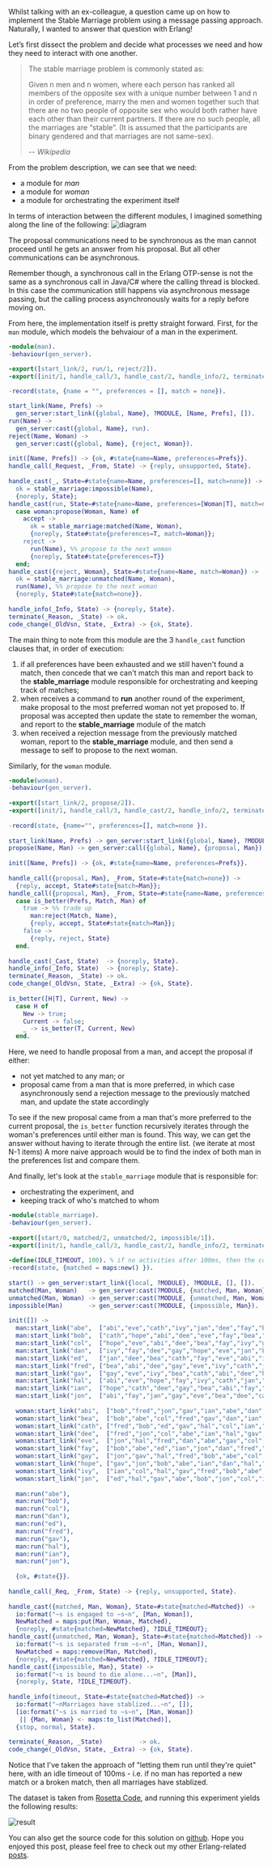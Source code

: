 Whilst talking with an ex-colleague, a question came up on how to implement the Stable Marriage problem using a message passing approach. Naturally, I wanted to answer that question with Erlang!

Let’s first dissect the problem and decide what processes we need and how they need to interact with one another.

> The stable marriage problem is commonly stated as:
> 
> Given n men and n women, where each person has ranked all members of the opposite sex with a unique number between 1 and n in order of preference, marry the men and women together such that there are no two people of opposite sex who would both rather have each other than their current partners. If there are no such people, all the marriages are “stable”. (It is assumed that the participants are binary gendered and that marriages are not same-sex).
>
> -- <cite>Wikipedia</cite>

From the problem description, we can see that we need:
* a module for *man*
* a module for *woman*
* a module for orchestrating the experiment itself

In terms of interaction between the different modules, I imagined something along the line of the following:
![diagram](http://theburningmonk.com/WordPress/wp-content/uploads/2015/03/image38.png)

The proposal communications need to be synchronous as the man cannot proceed until he gets an answer from his proposal. But all other communications can be asynchronous.

Remember though, a synchronous call in the Erlang OTP-sense is not the same as a synchronous call in Java/C# where the calling thread is blocked.
In this case the communication still happens via asynchronous message passing, but the calling process asynchronously waits for a reply before moving on.

From here, the implementation itself is pretty straight forward.
First, for the `man` module, which models the behvaiour of a man in the experiment.

```erlang
-module(man).
-behaviour(gen_server).

-export([start_link/2, run/1, reject/2]).
-export([init/1, handle_call/3, handle_cast/2, handle_info/2, terminate/2, code_change/3]).
 
-record(state, {name = "", preferences = [], match = none}).

start_link(Name, Prefs) -> 
  gen_server:start_link({global, Name}, ?MODULE, [Name, Prefs], []).
run(Name) -> 
  gen_server:cast({global, Name}, run).
reject(Name, Woman) -> 
  gen_server:cast({global, Name}, {reject, Woman}).
 
init([Name, Prefs]) -> {ok, #state{name=Name, preferences=Prefs}}.
handle_call(_Request, _From, State) -> {reply, unsupported, State}.
 
handle_cast(_, State=#state{name=Name, preferences=[], match=none}) ->
  ok = stable_marriage:impossible(Name),
  {noreply, State};
handle_cast(run, State=#state{name=Name, preferences=[Woman|T], match=none}) ->
  case woman:propose(Woman, Name) of
    accept -> 
      ok = stable_marriage:matched(Name, Woman),
      {noreply, State#state{preferences=T, match=Woman}};
    reject ->
      run(Name), %% propose to the next woman
      {noreply, State#state{preferences=T}}
  end;
handle_cast({reject, Woman}, State=#state{name=Name, match=Woman}) ->
  ok = stable_marriage:unmatched(Name, Woman),
  run(Name), %% propose to the next woman
  {noreply, State#state{match=none}}.
 
handle_info(_Info, State) -> {noreply, State}.
terminate(_Reason, _State) -> ok.
code_change(_OldVsn, State, _Extra) -> {ok, State}.
```

The main thing to note from this module are the 3 `handle_cast` function clauses that, in order of execution:
1. if all preferences have been exhausted and we still haven't found a match, then concede that we can't match this man and report back to the **stable_marriage** module responsible for orchestrating and keeping track of matches;
2. when receives a command to **run** another round of the experiment, make proposal to the most preferred woman not yet proposed to. If proposal was accepted then update the state to remember the woman, and report to the **stable_marriage** module of the match
3. when received a rejection message from the previously matched woman, report to the **stable_marriage** module, and then send a message to self to propose to the next woman.

Similarly, for the `woman` module.

```erlang
-module(woman).
-behaviour(gen_server).
 
-export([start_link/2, propose/2]).
-export([init/1, handle_call/3, handle_cast/2, handle_info/2, terminate/2, code_change/3]).
 
-record(state, {name="", preferences=[], match=none }).
 
start_link(Name, Prefs) -> gen_server:start_link({global, Name}, ?MODULE, [Name, Prefs], []).
propose(Name, Man) -> gen_server:call({global, Name}, {proposal, Man}).
 
init([Name, Prefs]) -> {ok, #state{name=Name, preferences=Prefs}}.
 
handle_call({proposal, Man}, _From, State=#state{match=none}) ->
  {reply, accept, State#state{match=Man}};
handle_call({proposal, Man}, _From, State=#state{name=Name, preferences=Prefs, match=Match}) ->
  case is_better(Prefs, Match, Man) of
    true -> %% trade up
      man:reject(Match, Name),
      {reply, accept, State#state{match=Man}};
    false ->
      {reply, reject, State}
  end.
 
handle_cast(_Cast, State)  -> {noreply, State}.
handle_info(_Info, State)  -> {noreply, State}.
terminate(_Reason, _State) -> ok.
code_change(_OldVsn, State, _Extra) -> {ok, State}.
 
is_better([H|T], Current, New) ->
  case H of
    New -> true;
    Current -> false;
    _ -> is_better(T, Current, New)
  end.
```

Here, we need to handle proposal from a man, and accept the proposal if either:
* not yet matched to any man; or
* proposal came from a man that is more preferred, in which case asynchronously send a rejection message to the previously matched man, and update the state accordingly

To see if the new proposal came from a man that's more preferred to the current proposal, the `is_better` function recursively iterates through the woman's preferences until either man is found.
This way, we can get the answer without having to iterate through the entire list. (we iterate at most N-1 items)
A more naive approach would be to find the index of both man in the preferences list and compare them.

And finally, let's look at the `stable_marriage` module that is responsible for:
* orchestrating the experiment, and
* keeping track of who's matched to whom

```erlang
-module(stable_marriage).
-behaviour(gen_server).
 
-export([start/0, matched/2, unmatched/2, impossible/1]).
-export([init/1, handle_call/3, handle_cast/2, handle_info/2, terminate/2, code_change/3]).
 
-define(IDLE_TIMEOUT, 100). % if no activities after 100ms, then the couples have stablized
-record(state, {matched = maps:new() }).
 
start() -> gen_server:start_link({local, ?MODULE}, ?MODULE, [], []).
matched(Man, Woman)   -> gen_server:cast(?MODULE, {matched, Man, Woman}).
unmatched(Man, Woman) -> gen_server:cast(?MODULE, {unmatched, Man, Woman}).
impossible(Man)       -> gen_server:cast(?MODULE, {impossible, Man}).
 
init([]) ->
  man:start_link("abe",  ["abi","eve","cath","ivy","jan","dee","fay","bea","hope","gay"]),
  man:start_link("bob",  ["cath","hope","abi","dee","eve","fay","bea","jan","ivy","gay"]),
  man:start_link("col",  ["hope","eve","abi","dee","bea","fay","ivy","gay","cath","jan"]),
  man:start_link("dan",  ["ivy","fay","dee","gay","hope","eve","jan","bea","cath","abi"]),
  man:start_link("ed",   ["jan","dee","bea","cath","fay","eve","abi","ivy","hope","gay"]),
  man:start_link("fred", ["bea","abi","dee","gay","eve","ivy","cath","jan","hope","fay"]),
  man:start_link("gav",  ["gay","eve","ivy","bea","cath","abi","dee","hope","jan","fay"]),
  man:start_link("hal",  ["abi","eve","hope","fay","ivy","cath","jan","bea","gay","dee"]),
  man:start_link("ian",  ["hope","cath","dee","gay","bea","abi","fay","ivy","jan","eve"]),
  man:start_link("jon",  ["abi","fay","jan","gay","eve","bea","dee","cath","ivy","hope"]),
 
  woman:start_link("abi",  ["bob","fred","jon","gav","ian","abe","dan","ed","col","hal"]),
  woman:start_link("bea",  ["bob","abe","col","fred","gav","dan","ian","ed","jon","hal"]),
  woman:start_link("cath", ["fred","bob","ed","gav","hal","col","ian","abe","dan","jon"]),
  woman:start_link("dee",  ["fred","jon","col","abe","ian","hal","gav","dan","bob","ed"]),
  woman:start_link("eve",  ["jon","hal","fred","dan","abe","gav","col","ed","ian","bob"]),
  woman:start_link("fay",  ["bob","abe","ed","ian","jon","dan","fred","gav","col","hal"]),
  woman:start_link("gay",  ["jon","gav","hal","fred","bob","abe","col","ed","dan","ian"]),
  woman:start_link("hope", ["gav","jon","bob","abe","ian","dan","hal","ed","col","fred"]),
  woman:start_link("ivy",  ["ian","col","hal","gav","fred","bob","abe","ed","jon","dan"]),
  woman:start_link("jan",  ["ed","hal","gav","abe","bob","jon","col","ian","fred","dan"]),
	
  man:run("abe"),
  man:run("bob"),
  man:run("col"),
  man:run("dan"),
  man:run("ed"),
  man:run("fred"),
  man:run("gav"),
  man:run("hal"),
  man:run("ian"),
  man:run("jon"),
 
  {ok, #state{}}.
 
handle_call(_Req, _From, State) -> {reply, unsupported, State}.
 
handle_cast({matched, Man, Woman}, State=#state{matched=Matched}) ->
  io:format("~s is engaged to ~s~n", [Man, Woman]),
  NewMatched = maps:put(Man, Woman, Matched),
  {noreply, #state{matched=NewMatched}, ?IDLE_TIMEOUT};
handle_cast({unmatched, Man, Woman}, State=#state{matched=Matched}) ->
  io:format("~s is separated from ~s~n", [Man, Woman]),
  NewMatched = maps:remove(Man, Matched),
  {noreply, #state{matched=NewMatched}, ?IDLE_TIMEOUT};
handle_cast({impossible, Man}, State) ->
  io:format("~s is bound to die alone...~n", [Man]),
  {noreply, State, ?IDLE_TIMEOUT}.
 
handle_info(timeout, State=#state{matched=Matched}) ->
  io:format("~nMarriages have stablized...~n", []),
  [io:format("~s is married to ~s~n", [Man, Woman]) 
   || {Man, Woman} <- maps:to_list(Matched)],
  {stop, normal, State}.
 
terminate(_Reason, _State)          -> ok.
code_change(_OldVsn, State, _Extra) -> {ok, State}.
```



Notice that I've taken the approach of "letting them run until they're quiet" here, with an idle timeout of 100ms - i.e. if no man has reported a new match or a broken match, then all marriages have stablized.

The dataset is taken from [Rosetta Code](http://rosettacode.org/wiki/Stable_marriage_problem), and running this experiment yields the following results:

![result](http://theburningmonk.com/WordPress/wp-content/uploads/2015/03/image39.png)

You can also get the source code for this solution on [github](https://github.com/theburningmonk/erlang-stable-marriage).
Hope you enjoyed this post, please feel free to check out my other Erlang-related [posts](http://theburningmonk.com/tags/erlang/).
